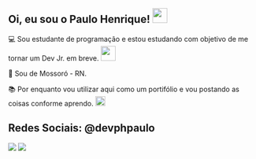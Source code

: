 ## Oi, eu sou o Paulo Henrique! <img width="30" height="30" src=https://github.com/TheDudeThatCode/TheDudeThatCode/blob/master/Assets/Earth.gif>

:computer: Sou estudante de programação e estou estudando com objetivo de me tornar um Dev Jr. em breve. <img width="30" height="30" src=https://github.com/TheDudeThatCode/TheDudeThatCode/blob/master/Assets/headbang.gif>

:house_with_garden: Sou de Mossoró - RN.

:books: Por enquanto vou utilizar aqui como um portifólio e vou postando as coisas conforme aprendo. <img width="20" height="20" src="https://github.com/TheDudeThatCode/TheDudeThatCode/blob/master/Assets/hmm.gif">

## Redes Sociais: @devphpaulo
<img src="https://img.shields.io/badge/Twitter-1DA1F2?style=for-the-badge&logo=twitter&logoColor=white"> <img src="https://img.shields.io/badge/Instagram-E4405F?style=for-the-badge&logo=instagram&logoColor=white">
